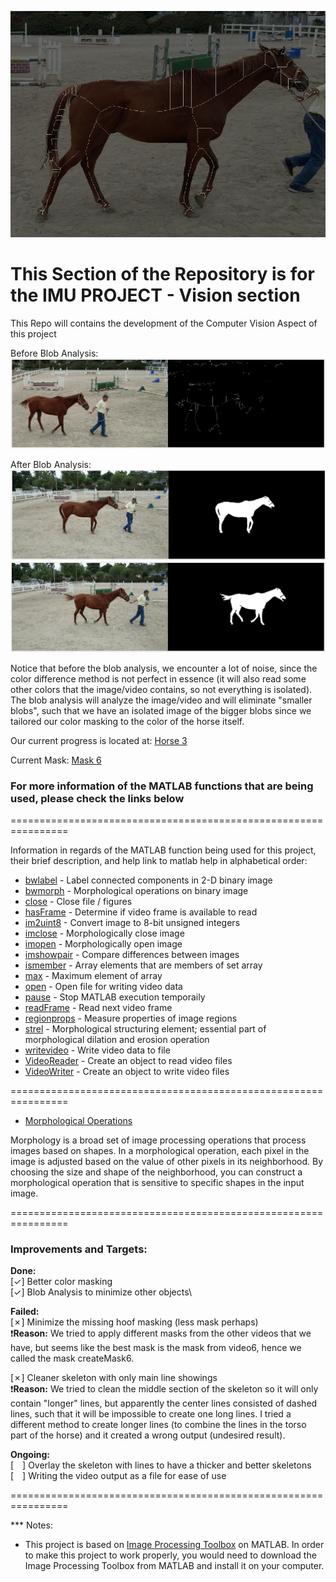 ![Logo](../Assets/Images/Horse.png)
# This Section of the Repository is for the IMU PROJECT - Vision section

This Repo will contains the development of the Computer Vision Aspect of this project

Before Blob Analysis:
![WithoutBlob](../Assets/Images/withoutBlob.png)

After Blob Analysis:
![Blob](../Assets/Images/Blob_Example.png)
![Blob2](../Assets/Images/Blob_Example2.png)

Notice that before the blob analysis, we encounter a lot of noise, since the color difference method is not perfect in essence (it will also read some other colors that the image/video contains, so not everything is isolated). The blob analysis will analyze the image/video and will eliminate "smaller blobs", such that we have an isolated image of the bigger blobs since we tailored our color masking to the color of the horse itself. 

Our current progress is located at:
[Horse 3](../vision/latestDev/horse_test3.m)

Current Mask:
[Mask 6](../vision/latestDev/createMask6.m)


### For more information of the MATLAB functions that are being used, please check the links below
================================================================

Information in regards of the MATLAB function being used for this project, their brief description, and help link to matlab help in alphabetical order:

- [bwlabel](https://www.mathworks.com/help/images/ref/bwlabel.html) - Label connected components in 2-D binary image
- [bwmorph](https://www.mathworks.com/help/images/ref/bwmorph.html) - Morphological operations on binary image
- [close](https://www.mathworks.com/help/matlab/ref/videowriter.close.html?searchHighlight=close&s_tid=srchtitle_support_results_3_close) - Close file / figures
- [hasFrame](https://www.mathworks.com/help/matlab/ref/videoreader.hasframe.html?searchHighlight=hasframe&s_tid=srchtitle_support_results_1_hasframe) - Determine if video frame is available to read
- [im2uint8](https://www.mathworks.com/help/images/ref/im2uint8.html?searchHighlight=im2uint8&s_tid=srchtitle_support_results_1_im2uint8) - Convert image to 8-bit unsigned integers
- [imclose](https://www.mathworks.com/help/images/ref/imclose.html?searchHighlight=imclose&s_tid=srchtitle_support_results_1_imclose) - Morphologically close image
- [imopen](https://www.mathworks.com/help/images/ref/imopen.html?searchHighlight=imopen&s_tid=srchtitle_support_results_1_imopen) - Morphologically open image
- [imshowpair](https://www.mathworks.com/help/images/ref/imshowpair.html?s_tid=doc_ta) - Compare differences between images
- [ismember](https://www.mathworks.com/help/matlab/ref/double.ismember.html?searchHighlight=ismember&s_tid=srchtitle_support_results_1_ismember) - Array elements that are members of set array
- [max](https://www.mathworks.com/help/matlab/ref/max.html?searchHighlight=max&s_tid=srchtitle_support_results_1_max) - Maximum element of array
- [open](https://www.mathworks.com/help/matlab/ref/videowriter.open.html?searchHighlight=open&s_tid=srchtitle_support_results_2_open) - Open file for writing video data
- [pause](https://www.mathworks.com/help/matlab/ref/pause.html?s_tid=doc_ta) - Stop MATLAB execution temporaily
- [readFrame](https://www.mathworks.com/help/matlab/ref/videoreader.readframe.html?s_tid=doc_ta) - Read next video frame
- [regionprops](https://www.mathworks.com/help/images/ref/regionprops.html?s_tid=doc_ta) - Measure properties of image regions
- [strel](https://www.mathworks.com/help/images/ref/strel.html?searchHighlight=strel&s_tid=srchtitle_support_results_1_strel) - Morphological structuring element; essential part of morphological dilation and erosion operation
- [writevideo](https://www.mathworks.com/help/matlab/ref/videowriter.writevideo.html?searchHighlight=writevideo&s_tid=srchtitle_support_results_1_writevideo) - Write video data to file
- [VideoReader](https://www.mathworks.com/help/matlab/ref/videoreader.html?s_tid=doc_ta) - Create an object to read video files
- [VideoWriter](https://www.mathworks.com/help/matlab/ref/videowriter.html?s_tid=doc_ta) - Create an object to write video files

================================================================

- [Morphological Operations](https://www.mathworks.com/help/images/morphological-filtering.html)

Morphology is a broad set of image processing operations that process images based on shapes. In a morphological operation, each pixel in the image is adjusted based on the value of other pixels in its neighborhood. By choosing the size and shape of the neighborhood, you can construct a morphological operation that is sensitive to specific shapes in the input image.

================================================================

### Improvements and Targets:
**Done:**\
[&check;] Better color masking\
[&check;] Blob Analysis to minimize other objects\

**Failed:**\
[&cross;] Minimize the missing hoof masking (less mask perhaps)\
❗**Reason:** We tried to apply different masks from the other videos that we have, but seems like the best mask is the mask from video6, hence we called the mask createMask6.

[&cross;] Cleaner skeleton with only main line showings\
❗**Reason:** We tried to clean the middle section of the skeleton so it will only contain "longer" lines, but apparently the center lines consisted of dashed lines, such that it will be impossible to create one long lines. I tried a different method to create longer lines (to combine the lines in the torso part of the horse) and it created a wrong output (undesired result).

**Ongoing:**\
[&emsp;] Overlay the skeleton with lines to have a thicker and better skeletons\
[&emsp;] Writing the video output as a file for ease of use

================================================================

*** Notes:
- This project is based on [Image Processing Toolbox](https://www.mathworks.com/products/image.html) on MATLAB. In order to make this project to work properly, you would need to download the Image Processing Toolbox from MATLAB and install it on your computer.

